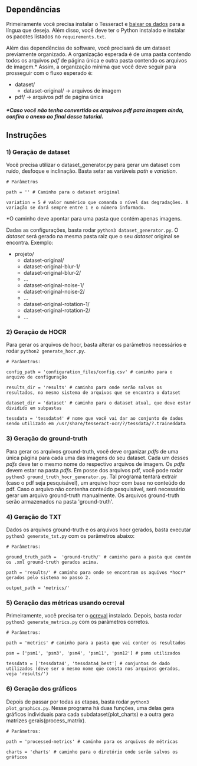 Dependências
---------
Primeiramente você precisa instalar o Tesseract e [baixar os dados](https://github.com/tesseract-ocr/tessdata_best) para a língua que deseja. Além disso, você deve ter o Python instalado e instalar os pacotes listados no `requirements.txt`.

Além das dependências de software, você precisará de um dataset previamente organizado. A organização esperada é de uma pasta contendo todos os arquivos *pdf* de página única e outra pasta contendo os arquivos de imagem.* Assim, a organização mínima que você deve seguir para prosseguir com o fluxo esperado é:

- dataset/
  - dataset-original/    -> arquivos de imagem
- pdf/                   -> arquivos pdf de página única

##### *Caso você não tenha convertido os arquivos pdf para imagem ainda, confira o anexo ao final desse tutorial.

Instruções
------------
### 1) Geração de dataset

Você precisa utilizar o dataset_generator.py para gerar um dataset com ruído, desfoque e inclinação. Basta setar as variáveis *path* e *variation*.

~~~
# Parâmetros

path = '' # Caminho para o dataset original 

variation = 5 # valor numérico que comanda o nível das degradações. A variação se dará sempre entre 1 e o número informado.
~~~

*O caminho deve apontar para uma pasta que contém apenas imagens.

Dadas as configurações, basta rodar `python3 dataset_generator.py`.
O *dataset* será gerado na mesma pasta raiz que o seu *dataset* original se encontra. Exemplo:

- projeto/
  - dataset-original/
  - dataset-original-blur-1/
  - dataset-original-blur-2/
  - ...
  - dataset-original-noise-1/
  - dataset-original-noise-2/
  - ...
  - dataset-original-rotation-1/
  - dataset-original-rotation-2/
  - ...
  

### 2) Geração de HOCR
Para gerar os arquivos de hocr, basta alterar os parâmetros necessários e rodar `python2 generate_hocr.py`.

~~~
# Parâmetros:

config_path = 'configuration_files/config.csv' # caminho para o arquivo de configuração

results_dir = 'results' # caminho para onde serão salvos os resultados, no mesmo sistema de arquivos que se encontra o dataset

dataset_dir = 'dataset' # caminho para o dataset atual, que deve estar dividido em subpastas

tessdata = 'tessdata4' # nome que você vai dar ao conjunto de dados sendo utilizado em /usr/share/tesseract-ocr/?/tessdata/?.traineddata

~~~

### 3) Geração do ground-truth
Para gerar os arquivos ground-truth, você deve organizar *pdfs* de uma única página para cada uma das imagens do seu dataset. Cada um desses *pdfs* deve ter o mesmo nome do respectivo arquivos de imagem. Os *pdfs* devem estar na pasta *pdfs*. Em posse dos arquivos pdf, você pode rodar `python3 ground_truth_hocr_generator.py`. Tal programa tentará extrair (caso o pdf seja pesquisável), um arquivo hocr com base no conteúdo do pdf. Caso o arquivo não contenha conteúdo pesquisável, será necessário gerar um arquivo ground-truth manualmente. Os arquivos ground-truth serão armazenados na pasta 'ground-truth'.

### 4) Geração do TXT
Dados os arquivos ground-truth e os arquivos hocr gerados, basta executar `python3 generate_txt.py` com os parâmetros abaixo:

~~~
# Parâmetros:

ground_truth_path =  'ground-truth/' # caminho para a pasta que contém os .xml ground-truth gerados acima.

path = 'results/' # caminho para onde se encontram os aquivos *hocr* gerados pelo sistema no passo 2.

output_path = 'metrics/'
~~~


### 5) Geração das métricas usando ocreval
Primeiramente, você precisa ter o [ocreval](https://github.com/eddieantonio/ocreval) instalado. Depois, basta rodar `python3 generate_metrics.py` com os parâmetros corretos.

~~~
# Parâmetros:

path = 'metrics' # caminho para a pasta que vai conter os resultados

psm = ['psm1', 'psm3', 'psm4', 'psm11', 'psm12'] # psms utilizados

tessdata = ['tessdata4', 'tessdata4_best'] # conjuntos de dado utilizados (deve ser o mesmo nome que consta nos arquivos gerados, veja 'results/')

~~~ 

### 6) Geração dos gráficos
Depois de passar por todas as etapas, basta rodar `python3 plot_graphics.py`. Nesse programa há duas funções, uma delas gera gráficos individuais para cada subdataset(plot_charts)  e a outra gera matrizes gerais(process_matrix). 

~~~
# Parâmetros:

path = 'processed-metrics' # caminho para os arquivos de métricas

charts = 'charts' # caminho para o diretório onde serão salvos os gráficos
~~~
